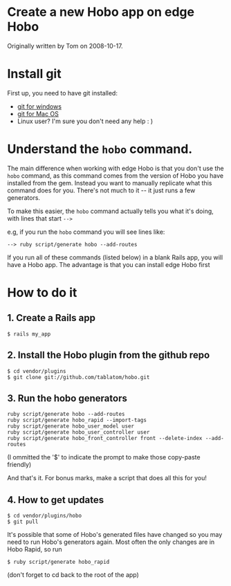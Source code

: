 # Create a new Hobo app on edge Hobo

Originally written by Tom on 2008-10-17.

# Install git

First up, you need to have git installed:

 - [git for windows](http://code.google.com/p/msysgit/)
 - [git for Mac OS](http://bc.tech.coop/blog/070827.html)
 - Linux user? I'm sure you don't need any help : )

# Understand the `hobo` command.

The main difference when working with edge Hobo is that you don't use the `hobo` command, as this command comes from the version of Hobo you have installed from the gem. Instead you want to manually replicate what this command does for you. There's not much to it -- it just runs a few generators.

To make this easier, the `hobo` command actually tells you what it's doing, with lines that start `-->`

e.g, if you run the `hobo` command you will see lines like:

    --> ruby script/generate hobo --add-routes

If you run all of these commands (listed below) in a blank Rails app, you will have a Hobo app. The advantage is that you can install edge Hobo first

# How to do it

## 1. Create a Rails app

    $ rails my_app

## 2. Install the Hobo plugin from the github repo

    $ cd vendor/plugins
    $ git clone git://github.com/tablatom/hobo.git

## 3. Run the hobo generators

    ruby script/generate hobo --add-routes
    ruby script/generate hobo_rapid --import-tags
    ruby script/generate hobo_user_model user
    ruby script/generate hobo_user_controller user
    ruby script/generate hobo_front_controller front --delete-index --add-routes
    
(I ommitted the '$' to indicate the prompt to make those copy-paste friendly)
    
And that's it. For bonus marks, make a script that does all this for you!

## 4. How to get updates

    $ cd vendor/plugins/hobo
    $ git pull

It's possible that some of Hobo's generated files have changed so you may need to run Hobo's generators again. Most often the only changes are in Hobo Rapid, so run

    $ ruby script/generate hobo_rapid

(don't forget to cd back to the root of the app)

